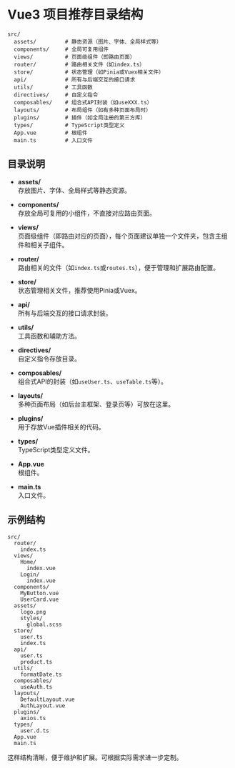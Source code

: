 # Vue3 项目推荐目录结构

```text
src/
  assets/         # 静态资源（图片、字体、全局样式等）
  components/     # 全局可复用组件
  views/          # 页面级组件（即路由页面）
  router/         # 路由相关文件（如index.ts）
  store/          # 状态管理（如Pinia或Vuex相关文件）
  api/            # 所有与后端交互的接口请求
  utils/          # 工具函数
  directives/     # 自定义指令
  composables/    # 组合式API封装（如useXXX.ts）
  layouts/        # 布局组件（如有多种页面布局时）
  plugins/        # 插件（如全局注册的第三方库）
  types/          # TypeScript类型定义
  App.vue         # 根组件
  main.ts         # 入口文件
```

## 目录说明

- **assets/**  
  存放图片、字体、全局样式等静态资源。

- **components/**  
  存放全局可复用的小组件，不直接对应路由页面。

- **views/**  
  页面级组件（即路由对应的页面），每个页面建议单独一个文件夹，包含主组件和相关子组件。

- **router/**  
  路由相关的文件（如`index.ts`或`routes.ts`），便于管理和扩展路由配置。

- **store/**  
  状态管理相关文件，推荐使用Pinia或Vuex。

- **api/**  
  所有与后端交互的接口请求封装。

- **utils/**  
  工具函数和辅助方法。

- **directives/**  
  自定义指令存放目录。

- **composables/**  
  组合式API的封装（如`useUser.ts`、`useTable.ts`等）。

- **layouts/**  
  多种页面布局（如后台主框架、登录页等）可放在这里。

- **plugins/**  
  用于存放Vue插件相关的代码。

- **types/**  
  TypeScript类型定义文件。

- **App.vue**  
  根组件。

- **main.ts**  
  入口文件。

## 示例结构

```text
src/
  router/
    index.ts
  views/
    Home/
      index.vue
    Login/
      index.vue
  components/
    MyButton.vue
    UserCard.vue
  assets/
    logo.png
    styles/
      global.scss
  store/
    user.ts
    index.ts
  api/
    user.ts
    product.ts
  utils/
    formatDate.ts
  composables/
    useAuth.ts
  layouts/
    DefaultLayout.vue
    AuthLayout.vue
  plugins/
    axios.ts
  types/
    user.d.ts
  App.vue
  main.ts
```

这样结构清晰，便于维护和扩展。可根据实际需求进一步定制。 
